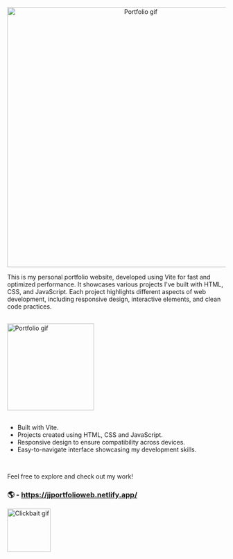 <div align="center">
  <img src="https://miro.medium.com/v2/resize:fit:1400/0*s7-847-cMWNrfnyH.gif" alt="Portfolio gif" width="600px" height="auto">
</div>


This is my personal portfolio website, developed using Vite for fast and optimized performance. It showcases various projects I've built with HTML, CSS, and JavaScript. Each project highlights different aspects of web development, including responsive design, interactive elements, and clean code practices.

<br>

<div align="left">
  <img src="https://shared.cloudflare.steamstatic.com/store_item_assets/steam/apps/1844080/extras/help0bot_banner_features.gif?t=1725087123" alt="Portfolio gif" width="200px" height="auto">
</div>

<br>

- Built with Vite.
- Projects created using HTML, CSS and JavaScript.
- Responsive design to ensure compatibility across devices.
- Easy-to-navigate interface showcasing my development skills.

<br>

Feel free to explore and check out my work!

### 🌎 - https://jjportfolioweb.netlify.app/

<div align="left">
  <a href="https://jjportfolioweb.netlify.app/" target="_blank">
  <img src="https://www.newswire.com/blog/wp-content/uploads/2019/07/Highres_Adelaine-Emoji-Clickbait.gif" alt="Clickbait gif" width="100px" height="auto">
  </a>
</div>


